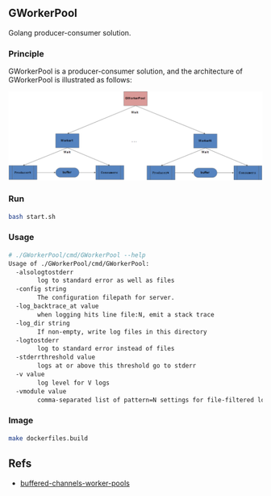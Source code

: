## GWorkerPool

Golang producer-consumer solution.

### Principle

GWorkerPool is a producer-consumer solution, and the architecture of GWorkerPool is illustrated as follows:

![](images/architecture.png)

### Run

```bash
bash start.sh
```

### Usage

```bash
# ./GWorkerPool/cmd/GWorkerPool --help
Usage of ./GWorkerPool/cmd/GWorkerPool:
  -alsologtostderr
        log to standard error as well as files
  -config string
        The configuration filepath for server.
  -log_backtrace_at value
        when logging hits line file:N, emit a stack trace
  -log_dir string
        If non-empty, write log files in this directory
  -logtostderr
        log to standard error instead of files
  -stderrthreshold value
        logs at or above this threshold go to stderr
  -v value
        log level for V logs
  -vmodule value
        comma-separated list of pattern=N settings for file-filtered logging
```

### Image

```bash
make dockerfiles.build
```

## Refs

* [buffered-channels-worker-pools](https://golangbot.com/buffered-channels-worker-pools/)

